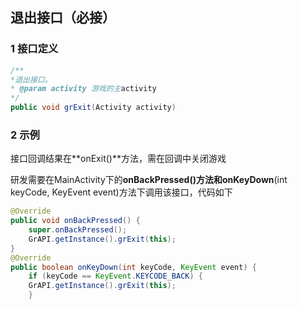 ## 退出接口（必接）

### 1 接口定义

```java
/**
*退出接口。
* @param activity 游戏的主activity
*/
public void grExit(Activity activity) 
```

### 2 示例

接口回调结果在**onExit()**方法，需在回调中关闭游戏

研发需要在MainActivity下的**onBackPressed()**方法和**onKeyDown**(int keyCode, KeyEvent event)方法下调用该接口，代码如下

```java
@Override
public void onBackPressed() {
    super.onBackPressed();
    GrAPI.getInstance().grExit(this);
}
@Override
public boolean onKeyDown(int keyCode, KeyEvent event) {
    if (keyCode == KeyEvent.KEYCODE_BACK) {
	GrAPI.getInstance().grExit(this);
    }
```
